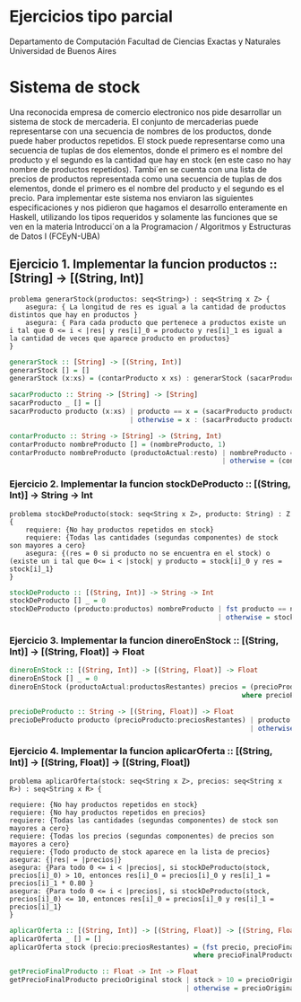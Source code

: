 # Ejercicios tipo parcial
Departamento de Computación
Facultad de Ciencias Exactas y Naturales
Universidad de Buenos Aires


# Sistema de stock
Una reconocida empresa de comercio electronico nos pide desarrollar un sistema de stock de mercaderia. El conjunto de
mercaderias puede representarse con una secuencia de nombres de los productos, donde puede haber productos repetidos. El
stock puede representarse como una secuencia de tuplas de dos elementos, donde el primero es el nombre del producto y el
segundo es la cantidad que hay en stock (en este caso no hay nombre de productos repetidos). Tambi´en se cuenta con una
lista de precios de productos representada como una secuencia de tuplas de dos elementos, donde el primero es el nombre
del producto y el segundo es el precio.
Para implementar este sistema nos enviaron las siguientes especificaciones y nos pidieron que hagamos el desarrollo
enteramente en Haskell, utilizando los tipos requeridos y solamente las funciones que se ven en la materia Introducci´on a la
Programacion / Algoritmos y Estructuras de Datos I (FCEyN-UBA)


## Ejercicio 1. Implementar la funcion productos :: [String] -> [(String, Int)]

```
problema generarStock(productos: seq<String>) : seq<String x Z> {
    asegura: { La longitud de res es igual a la cantidad de productos distintos que hay en productos }
    asegura: { Para cada producto que pertenece a productos existe un i tal que 0 <= i < |res| y res[i]_0 = producto y res[i]_1 es igual a la cantidad de veces que aparece producto en productos}
}
```

```haskell
generarStock :: [String] -> [(String, Int)]
generarStock [] = []
generarStock (x:xs) = (contarProducto x xs) : generarStock (sacarProducto x xs)

sacarProducto :: String -> [String] -> [String]
sacarProducto _ [] = []
sacarProducto producto (x:xs) | producto == x = (sacarProducto producto xs)
                              | otherwise = x : (sacarProducto producto xs)

contarProducto :: String -> [String] -> (String, Int)
contarProducto nombreProducto [] = (nombreProducto, 1)
contarProducto nombreProducto (productoActual:resto) | nombreProducto == productoActual = (nombreProducto, snd (contarProducto nombreProducto resto) + 1)
                                                     | otherwise = (contarProducto nombreProducto resto)
```

### Ejercicio 2. Implementar la funcion stockDeProducto :: [(String, Int)] -> String -> Int

```
problema stockDeProducto(stock: seq<String x Z>, producto: String) : Z {
    requiere: {No hay productos repetidos en stock}
    requiere: {Todas las cantidades (segundas componentes) de stock son mayores a cero}
    asegura: {(res = 0 si producto no se encuentra en el stock) o (existe un i tal que 0<= i < |stock| y producto = stock[i]_0 y res = stock[i]_1}
}
```

```haskell
stockDeProducto :: [(String, Int)] -> String -> Int
stockDeProducto [] _ = 0
stockDeProducto (producto:productos) nombreProducto | fst producto == nombreProducto = snd producto
                                                    | otherwise = stockDeProducto productos nombreProducto
```

### Ejercicio 3. Implementar la funcion dineroEnStock :: [(String, Int)] -> [(String, Float)] -> Float

```haskell
dineroEnStock :: [(String, Int)] -> [(String, Float)] -> Float
dineroEnStock [] _ = 0
dineroEnStock (productoActual:productosRestantes) precios = (precioProducto * fromIntegral (snd productoActual)) + (dineroEnStock productosRestantes precios)
                                                          where precioProducto = precioDeProducto (fst productoActual) precios

precioDeProducto :: String -> [(String, Float)] -> Float
precioDeProducto producto (precioProducto:preciosRestantes) | producto == (fst precioProducto) = snd precioProducto
                                                            | otherwise = precioDeProducto producto preciosRestantes

```

### Ejercicio 4. Implementar la funcion aplicarOferta :: [(String, Int)] -> [(String, Float)] -> [(String, Float])


```
problema aplicarOferta(stock: seq<String x Z>, precios: seq<String x R>) : seq<String x R> {

requiere: {No hay productos repetidos en stock}
requiere: {No hay productos repetidos en precios}
requiere: {Todas las cantidades (segundas componentes) de stock son mayores a cero}
requiere: {Todas los precios (segundas componentes) de precios son mayores a cero}
requiere: {Todo producto de stock aparece en la lista de precios}
asegura: {|res| = |precios|}
asegura: {Para todo 0 <= i < |precios|, si stockDeProducto(stock, precios[i]_0) > 10, entonces res[i]_0 = precios[i]_0 y res[i]_1 = precios[i]_1 * 0.80 }
asegura: {Para todo 0 <= i < |precios|, si stockDeProducto(stock, precios[i]_0) <= 10, entonces res[i]_0 = precios[i]_0 y res[i]_1 = precios[i]_1}
}
```

```haskell
aplicarOferta :: [(String, Int)] -> [(String, Float)] -> [(String, Float)]
aplicarOferta _ [] = []
aplicarOferta stock (precio:preciosRestantes) = (fst precio, precioFinalProducto) : (aplicarOferta stock preciosRestantes)
                                              where precioFinalProducto = getPrecioFinalProducto (snd precio) (stockDeProducto stock (fst precio))

getPrecioFinalProducto :: Float -> Int -> Float
getPrecioFinalProducto precioOriginal stock | stock > 10 = precioOriginal * 0.8
                                            | otherwise = precioOriginal
```
